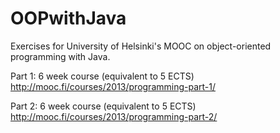 # OOPwithJava
Exercises for University of Helsinki's MOOC on object-oriented programming with Java.

Part 1: 6 week course (equivalent to 5 ECTS)
http://mooc.fi/courses/2013/programming-part-1/

Part 2: 6 week course (equivalent to 5 ECTS) 
http://mooc.fi/courses/2013/programming-part-2/